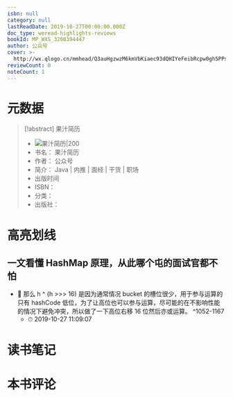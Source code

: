 ```yaml
---
isbn: null
category: null
lastReadDate: 2019-10-27T00:00:00.000Z
doc_type: weread-highlights-reviews
bookId: MP_WXS_3200394447
author: 公众号
cover: >-
  http://wx.qlogo.cn/mmhead/Q3auHgzwzM6kmVbKiaec93dQHIYeFeibRcpw0gh5PPsGQhjEz8u0DYgA/0
reviewCount: 0
noteCount: 1
---
```

# 元数据
> [!abstract] 果汁简历
> - ![ 果汁简历|200](http://wx.qlogo.cn/mmhead/Q3auHgzwzM6kmVbKiaec93dQHIYeFeibRcpw0gh5PPsGQhjEz8u0DYgA/0)
> - 书名： 果汁简历
> - 作者： 公众号
> - 简介： Java | 内推 | 面经 | 干货 | 职场
> - 出版时间 
> - ISBN： 
> - 分类： 
> - 出版社： 

# 高亮划线

## 一文看懂 HashMap 原理，从此哪个屯的面试官都不怕


- 📌 那么 h ^ (h >>> 16) 是因为通常情况 bucket 的槽位很少，用于参与运算的只有 hashCode 低位，为了让高位也可以参与运算，尽可能的在不影响性能的情况下避免冲突，所以做了一下高位右移 16 位然后亦或运算。 ^1052-1167
    - ⏱ 2019-10-27 11:09:07 
# 读书笔记

# 本书评论
